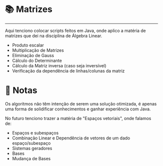 # 📚 Matrizes
<hr>
Aqui tenciono colocar scripts feitos em Java, onde aplico a matéria de matrizes que dei na disciplina de Álgebra Linear.

- Produto escalar
- Multiplicação de Matrizes
- Eliminação de Gauss
- Cálculo do Determinante
- Cálculo da Matriz inversa (caso seja inversível)
- Verificação da dependência de linhas/colunas da matriz


# 📝 Notas
Os algoritmos não têm intenção de serem uma solução otimizada, é apenas uma forma de solidificar conhecimentos e ganhar experiência com Java.


No futuro tenciono trazer a matéria de "Espaços vetoriais", onde falamos de:
- Espaços e subespaços
- Combinação Linear e Dependência de vetores de um dado espaço/subespaço
- Sistemas geradores
- Bases
- Mudança de Bases

